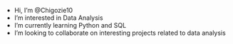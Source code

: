 - Hi, I’m @Chigozie10
- I’m interested in Data Analysis
- I’m currently learning Python and SQL
- I’m looking to collaborate on interesting projects related to data analysis


<!---
Chigozie10/Chigozie10 is a ✨ special ✨ repository because its `README.md` (this file) appears on your GitHub profile.
You can click the Preview link to take a look at your changes.
--->
